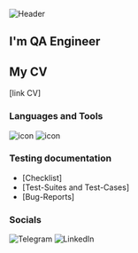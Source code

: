 ![Header](https://github.com/nikolaykosasha/nikolaykosasha/blob/main/assets/Header.png)

## I'm QA Engineer


## My CV
[link CV]

### Languages and Tools
![icon](https://img.shields.io/badge/-JIRA-090909?style=for-fhe-bagde&logo=JIRA&logoColor=136be1)
![icon](https://img.shields.io/badge/-QASE.io-090909?style=for-fhe-bagde&logo=QASEIO&logoColor=f76935)



### Testing documentation
- [Checklist]
- [Test-Suites and Test-Cases]
- [Bug-Reports]
### Socials
![Telegram](https://img.shields.io/badge/-Telegram-090909?style=for-fhe-bagde&logo=telegram&logoColor=27A0D9)
![LinkedIn](https://img.shields.io/badge/-LinkedIn-090909?style=for-fhe-bagde&logo=linkedin&logoColor=007BB6)